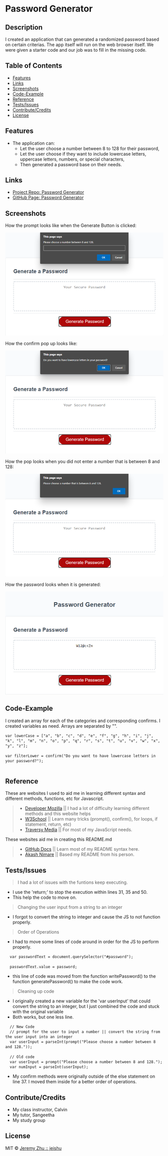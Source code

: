 # Password Generator

## Description

I created an application that can generated a randomized password based on certain criterias. The app itself will run on the web browser itself. We were given a starter code and our job was to fill in the missing code. 

## Table of Contents

* [Features](#Features)
* [Links](#Links)
* [Screenshots](#Screenshots)
* [Code-Example](#Code-Example)
* [Reference](#Reference)
* [Tests/Issues](#Tests/Issues)
* [Contribute/Credits](#Contribute/Credits)
* [License](#License)

## Features

* The application can:
    * Let the user choose a number between 8 to 128 for their password,
    * Let the user choose if they want to include lowercase letters, uppercase letters, numbers, or special characters,
    * Then generated a password base on their needs.

## Links

* [Project Repo: Password Generator](https://github.com/jeishu/password-generator)
* [GitHub Page: Password Generator](https://jeishu.github.io/password-generator/)

## Screenshots

How the prompt looks like when the Generate Button is clicked:

![openingpage](./images/Screenshot_1.png)

How the confirm pop up looks like:

![confirms](./images/Screenshot_2.png)

How the pop looks when you did not enter a number that is between 8 and 128:

![notANumber](./images/Screenshot_4.png)

How the password looks when it is generated:

![password](./images/Screenshot_3.png)
## Code-Example

I created an array for each of the categories and corresponding confirms. 
I created variables as need.
Arrays are separated by "".
```
var lowerCase = ["a", "b", "c", "d", "e", "f", "g", "h", "i", "j", "k", "l", "m", "n", "o", "p", "q", "r", "s", "t", "u", "v", "w", "x", "y", "z"];

var filterLower = confirm("Do you want to have lowercase letters in your password?");
                
```

## Reference

These are websites I used to aid me in learning different syntax and different methods, functions, etc for Javascript.

> - [Developer Mozilla](https://developer.mozilla.org/en-US/) || I had a lot of difficulty learning different methods and this website helps
> - [W3School](https://www.w3schools.com/) || Learn many tricks (prompt(), confirm(), for loops, if statement, return, etc)
> - [Traversy Media](https://www.youtube.com/channel/UC29ju8bIPH5as8OGnQzwJyA) || For most of my JavaScript needs.

These websites aid me in creating this README.md

> - [GitHub Docs](https://docs.github.com/en/free-pro-team@latest/github/writing-on-github/basic-writing-and-formatting-syntax) || Learn most of my README syntax here.
> - [Akash Nimare](https://medium.com/@meakaakka/a-beginners-guide-to-writing-a-kickass-readme-7ac01da88ab3) || Based my README from his person.

## Tests/Issues

> I had a lot of issues with the funtions keep executing.
- I use the 'return;' to stop the execution within lines 31, 35 and 50.
- This help the code to move on.
> Changing the user input from a string to an integer 
- I forgot to convert the string to integer and cause the JS to not function properly.
> Order of Operations
- I had to move some lines of code around in order for the JS to perform properly.
```
  var passwordText = document.querySelector("#password");

  passwordText.value = password;
```
- this line of code was moved from the function writePassword() to the function generatePassword() to make the code work.
> Cleaning up code
- I originally created a new variable for the 'var userInput' that could convert the string to an integer, but I just combined the code and stuck with the original variable
- Both works, but one less line.
```
  // New Code
  // prompt for the user to input a number || convert the string from the user input into an integer
  var userInput = parseInt(prompt("Please choose a number between 8 and 128.")); 

  // Old code
  var userInput = prompt("Please choose a number between 8 and 128.");
  var numInput = parseInt(userInput); 

```
- My confirm methods were originally outside of the else statement on line 37. I moved them inside for a better order of operations.


## Contribute/Credits

- My class instructor, Calvin
- My tutor, Sangeetha
- My study group

## License

MIT © [Jeremy Zhu :: jeishu](https://github.com/jeishu)

